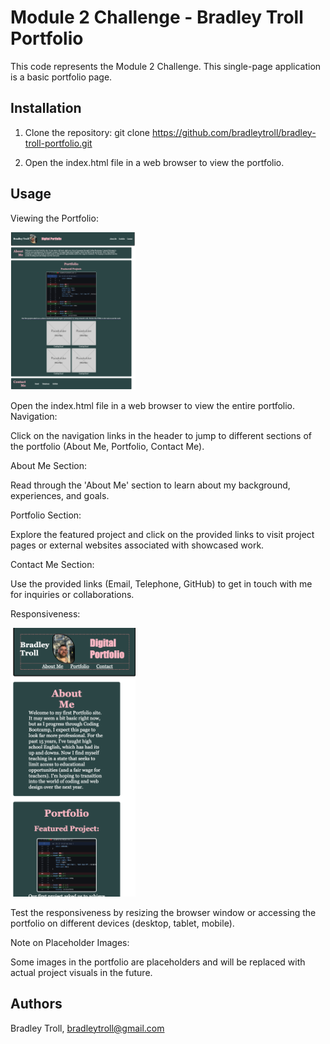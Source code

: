 # Module 2 Challenge - Bradley Troll Portfolio

This code represents the Module 2 Challenge. This single-page application is a basic portfolio page. 

## Installation

1. Clone the repository: git clone https://github.com/bradleytroll/bradley-troll-portfolio.git

2. Open the index.html file in a web browser to view the portfolio.

## Usage

Viewing the Portfolio:

<img src="./assets/full-page.png?raw=true" alt="Full Portfolio Site" width="200" />

Open the index.html file in a web browser to view the entire portfolio.
Navigation:

Click on the navigation links in the header to jump to different sections of the portfolio (About Me, Portfolio, Contact Me).

About Me Section:

Read through the 'About Me' section to learn about my background, experiences, and goals.

Portfolio Section:

Explore the featured project and click on the provided links to visit project pages or external websites associated with showcased work.

Contact Me Section:

Use the provided links (Email, Telephone, GitHub) to get in touch with me for inquiries or collaborations.

Responsiveness:

<img src="./assets/responsive.png?raw=true" alt="Responsive Page" width="200" />

Test the responsiveness by resizing the browser window or accessing the portfolio on different devices (desktop, tablet, mobile).

Note on Placeholder Images:

Some images in the portfolio are placeholders and will be replaced with actual project visuals in the future.

## Authors

Bradley Troll, bradleytroll@gmail.com

